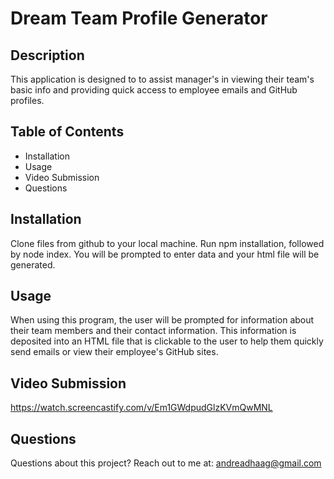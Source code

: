 # Dream Team Profile Generator

## Description
This application is designed to to assist manager's in viewing their team's basic info and providing quick access to employee emails and GitHub profiles. 

## Table of Contents
* Installation
* Usage
* Video Submission
* Questions

## Installation
Clone files from github to your local machine. Run npm installation, followed by node index. You will be prompted to enter data and your html file will be generated.

## Usage
When using this program, the user will be prompted for information about their team members and their contact information. This information is deposited into an HTML file that is clickable to the user to help them quickly send emails or view their employee's GitHub sites.

## Video Submission
https://watch.screencastify.com/v/Em1GWdpudGlzKVmQwMNL

## Questions
Questions about this project? Reach out to me at:
andreadhaag@gmail.com





